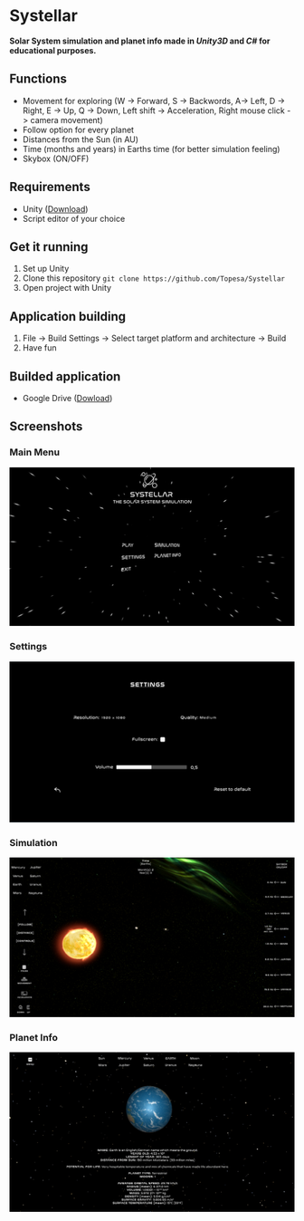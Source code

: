 # Systellar
**Solar System simulation and planet info made in _Unity3D_ and _C#_ for educational purposes.**

## Functions 
* Movement for exploring (W -> Forward, S -> Backwords, A-> Left, D -> Right, E -> Up, Q -> Down, Left shift -> Acceleration, Right mouse click -> camera movement)
* Follow option for every planet
* Distances from the Sun (in AU)
* Time (months and years) in Earths time (for better simulation feeling)
* Skybox (ON/OFF)

## Requirements 
* Unity ([Download](https://unity.com/download))
* Script editor of your choice

## Get it running
1. Set up Unity
2. Clone this repository `git clone https://github.com/Topesa/Systellar`
3. Open project with Unity

## Application building
1. File -> Build Settings -> Select target platform and architecture -> Build
2. Have fun 

## Builded application 
* Google Drive ([Dowload](https://drive.google.com/file/d/1VFlidqDUOhq4_DscXSCWoLBh5VI6ewso/view?usp=sharing))

## Screenshots
### Main Menu 
![](Images/main.PNG)

### Settings
![](Images/settings.png)

### Simulation
![](Images/simulation.png)

### Planet Info
![](Images/info.png)
